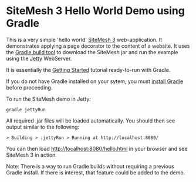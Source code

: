 SiteMesh 3 Hello World Demo using Gradle
=======================================
This is a very simple 'hello world' [SiteMesh 3](http://wiki.sitemesh.org/display/sitemesh3/SiteMesh+3+Overview) web-application.  It demonstrates applying a page decorator to the content of a website.  It uses the [Gradle build tool](http://www.gradle.org/) to download the SiteMesh jar and run the example using the [Jetty](http://www.eclipse.org/jetty/) WebServer.

It is essentially the [Getting Started](http://wiki.sitemesh.org/display/sitemesh3/Getting+Started+with+SiteMesh+3) tutorial ready-to-run with Gradle.

If you do not have Gradle installed on your sytem, you must [install Gradle](http://www.gradle.org/docs/current/userguide/installation.html) before proceeding.

To run the SiteMesh demo in Jetty:

    gradle jettyRun
    
All required .jar files will be loaded automatically.  You should then see output similar to the following:

    > Building > :jettyRun > Running at http://localhost:8080/
    
You can then load [http://localhost:8080/hello.html](http://localhost:8080/hello.html) in your browser and see SiteMesh 3 in action.
    
Note: There is a way to run Gradle builds without requiring a previous Gradle install.  If there is interest, that feature could be added to the demo.
    

